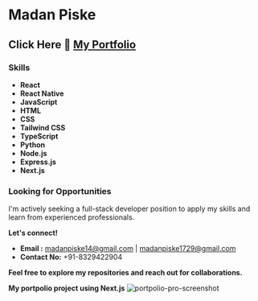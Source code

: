 
<!--
**madanpiske3/madanpiske3** is a ✨ _special_ ✨ repository because its `README.md` (this file) appears on your GitHub profile.

Here are some ideas to get you started:
- 🔭 I’m currently working on ...
- 🌱 I’m currently learning ...
- 👯 I’m looking to collaborate on ...
- 🤔 I’m looking for help with ...
- 💬 Ask me about ...
- 📫 How to reach me: ...
- 😄 Pronouns: ...
- ⚡ Fun fact: ...

**Front-End Developer**  | **Full-Stack Developer** | **React Developer** | **React Native Developer**

-->

# Madan Piske 
## Click Here 🔭 [My Portfolio](https://personal-portfolio-git-main-godcodeds-projects-19c4b414.vercel.app/)
<!--
**A passionate full-stack developer | front-end developer | React and React Native Developer eager to contribute to innovative projects.**
-->

### Skills
* **React**
* **React Native**
* **JavaScript**
* **HTML**
* **CSS**
* **Tailwind CSS**
* **TypeScript**
* **Python**
* **Node.js**
* **Express.js**
* **Next.js**

### Looking for Opportunities
I'm actively seeking a full-stack developer position to apply my skills and learn from experienced professionals. 

**Let's connect!** 
* **Email     :** madanpiske14@gmail.com  |  madanpiske1729@gmail.com
* **Contact No:** +91-8329422904

**Feel free to explore my repositories and reach out for collaborations.**

**My portpolio project using Next.js**
![portpolio-pro-screenshot](https://github.com/user-attachments/assets/1ece9684-2602-4202-9127-73c7101c9262)


